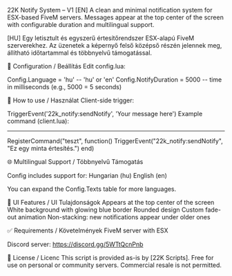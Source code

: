 22K Notify System – V1
[EN]
A clean and minimal notification system for ESX-based FiveM servers.
Messages appear at the top center of the screen with configurable duration and multilingual support.

[HU]
Egy letisztult és egyszerű értesítőrendszer ESX-alapú FiveM szerverekhez.
Az üzenetek a képernyő felső középső részén jelennek meg, állítható időtartammal és többnyelvű támogatással.

🔧 Configuration / Beállítás
Edit config.lua:

Config.Language = 'hu' -- 'hu' or 'en'
Config.NotifyDuration = 5000 -- time in milliseconds (e.g., 5000 = 5 seconds)

💬 How to use / Használat
Client-side trigger:

TriggerEvent('22k_notify:sendNotify', 'Your message here')
Example command (client.lua):

---

RegisterCommand("teszt", function()
    TriggerEvent("22k_notify:sendNotify", "Ez egy minta értesítés.")
end)

🌐 Multilingual Support / Többnyelvű Támogatás

Config includes support for:
Hungarian (hu)
English (en)

You can expand the Config.Texts table for more languages.

🎨 UI Features / UI Tulajdonságok
Appears at the top center of the screen
White background with glowing blue border
Rounded design
Custom fade-out animation
Non-stacking: new notifications appear under older ones

✅ Requirements / Követelmények
FiveM server with ESX 

Discord server:
https://discord.gg/5WTtQcnPnb

📜 License / Licenc
This script is provided as-is by [22K Scripts].
Free for use on personal or community servers.
Commercial resale is not permitted.
